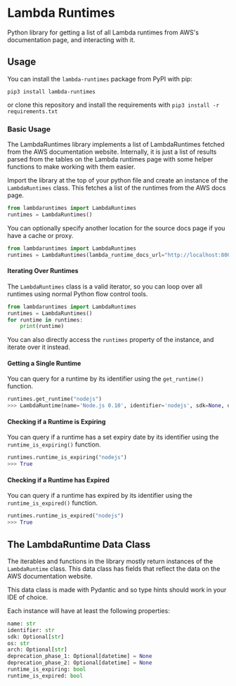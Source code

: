 # Lambda Runtimes

Python library for getting a list of all Lambda runtimes from AWS's documentation page, and interacting with it.

## Usage

You can install the `lambda-runtimes` package from PyPI with pip:

```pip3 install lambda-runtimes```

or clone this repository and install the requirements with `pip3 install -r requirements.txt`

### Basic Usage

The LambdaRuntimes library implements a list of LambdaRuntimes fetched from the AWS documentation website. Internally, it is just a list of results parsed from the tables on the Lambda runtimes page with some helper functions to make working with them easier.

Import the library at the top of your python file and create an instance of the `LambdaRuntimes` class. This fetches a list of the runtimes from the AWS docs page.

```python
from lambdaruntimes import LambdaRuntimes
runtimes = LambdaRuntimes()
```

You can optionally specify another location for the source docs page if you have a cache or proxy.

```python
from lambdaruntimes import LambdaRuntimes
runtimes = LambdaRuntimes(lambda_runtime_docs_url="http://localhost:8000/lambda-runtimes.html")
```

#### Iterating Over Runtimes

The `LambdaRuntimes` class is a valid iterator, so you can loop over all runtimes using normal Python flow control tools.

```python
from lambdaruntimes import LambdaRuntimes
runtimes = LambdaRuntimes()
for runtime in runtimes:
    print(runtime)
```

You can also directly access the `runtimes` property of the instance, and iterate over it instead.

#### Getting a Single Runtime

You can query for a runtime by its identifier using the `get_runtime()` function.

```python
runtimes.get_runtime("nodejs")
>>> LambdaRuntime(name='Node.js 0.10', identifier='nodejs', sdk=None, os='Amazon Linux', arch=None, deprecation_phase_1=datetime.datetime(2016, 10, 31, 0, 0), deprecation_phase_2=datetime.datetime(2016, 10, 31, 0, 0), runtime_is_expiring=True, runtime_is_expired=True)
```

#### Checking if a Runtime is Expiring

You can query if a runtime has a set expiry date by its identifier using the `runtime_is_expiring()` function.

```python
runtimes.runtime_is_expiring("nodejs")
>>> True
```

#### Checking if a Runtime has Expired

You can query if a runtime has expired by its identifier using the `runtime_is_expired()` function.

```python
runtimes.runtime_is_expired("nodejs")
>>> True
```

## The LambdaRuntime Data Class

The iterables and functions in the library mostly return instances of the `LambdaRuntime` class. This data class has fields that reflect the data on the AWS documentation website.

This data class is made with Pydantic and so type hints should work in your IDE of choice.

Each instance will have at least the following properties:

```python
name: str
identifier: str
sdk: Optional[str]
os: str
arch: Optional[str]
deprecation_phase_1: Optional[datetime] = None
deprecation_phase_2: Optional[datetime] = None
runtime_is_expiring: bool
runtime_is_expired: bool
```